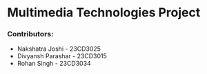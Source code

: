 # Multimedia Technologies Project

### Contributors:
- Nakshatra Joshi - 23CD3025
- Divyansh Parashar - 23CD3015
- Rohan Singh - 23CD3034
